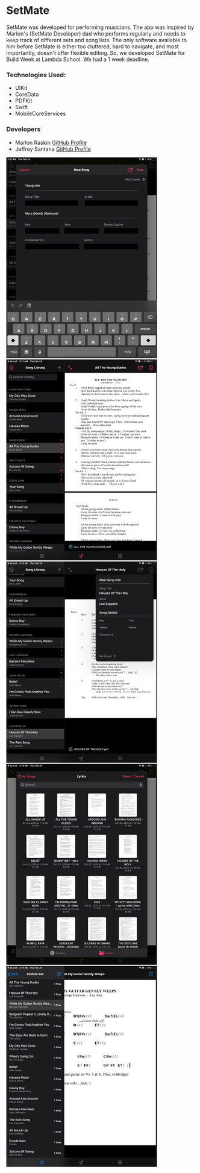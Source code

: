 # SetMate
SetMate was developed for performing musicians. The app was inspired by Marlon's (SetMate Developer) dad who performs regularly and needs to keep track of different sets and song lists. The only software available to him before SetMate is either too cluttered, hard to navigate, and most importantly, doesn't offer flexible editing. So, we developed SetMate for Build Week at Lambda School. We had a 1 week deadline.

### Technologies Used:
- UIKit
- CoreData
- PDFKit
- Swift
- MobileCoreServices

### Developers
* Marlon Raskin     [GitHub Profile](https://github.com/marlonjames71)
* Jeffrey Santana   [GitHub Profile]()

<img src="AddScreen.png" width="400"> <img src="SongDetail.png" width="400">
<img src="PopOver.png" width="400"> <img src="FileUploadScreen.png" width="400">
<img src="SetListScreen.png" width="400">
